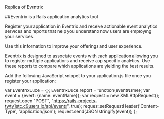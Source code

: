 Replica of Eventrix

##Eventrix is a Rails application analytics tool

Register your application in Eventrix and receive actionable event analytics services and reports that help you understand how users are employing your services.

Use this information to improve your offerings and user experience.

Eventrix is designed to associate events with each application allowing you to register multiple applications and receive app specific analytics. Use these reports to compare which applications are yielding the best results.

Add the following JavaScript snippet to your application.js file once you register your application: 

var EventrixDuce = {};
  EventrixDuce.report = function(eventName){
    var event = {event: {name: eventName}};
    var request = new XMLHttpRequest();
    request.open("POST", "https://rails-projects-twty1stc.c9users.io/api/events", true);
    request.setRequestHeader('Content-Type', 'application/json');
    request.send(JSON.stringify(event));
};